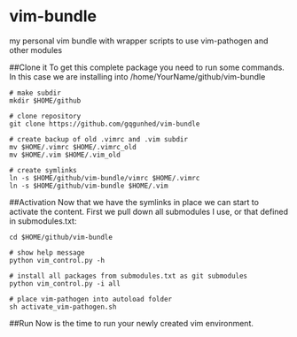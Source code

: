 # vim-bundle
my personal vim bundle with wrapper scripts to use vim-pathogen and other modules

##Clone it
To get this complete package you need to run some commands. In this case we are installing into /home/YourName/github/vim-bundle

    # make subdir
    mkdir $HOME/github
    
    # clone repository
    git clone https://github.com/gqgunhed/vim-bundle
    
    # create backup of old .vimrc and .vim subdir
    mv $HOME/.vimrc $HOME/.vimrc_old
    mv $HOME/.vim $HOME/.vim_old
    
    # create symlinks
    ln -s $HOME/github/vim-bundle/vimrc $HOME/.vimrc
    ln -s $HOME/github/vim-bundle $HOME/.vim
    
##Activation
Now that we have the symlinks in place we can start to activate the content. First we pull down all submodules I use, or that defined in submodules.txt:

    cd $HOME/github/vim-bundle
    
    # show help message
    python vim_control.py -h
    
    # install all packages from submodules.txt as git submodules
    python vim_control.py -i all
    
    # place vim-pathogen into autoload folder
    sh activate_vim-pathogen.sh
    
##Run
Now is the time to run your newly created vim environment.
